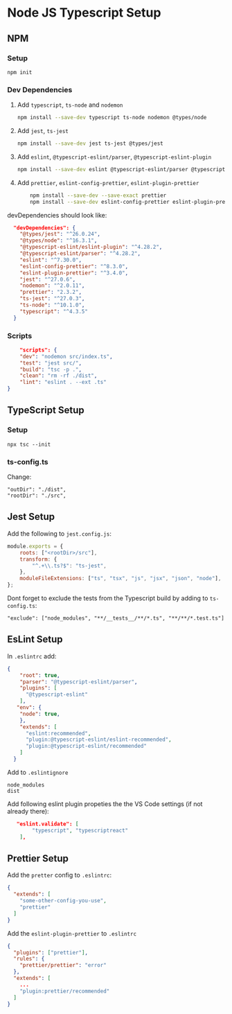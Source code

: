 # Node JS Typescript Setup

## NPM
### Setup
`npm init`

### Dev Dependencies 
1. Add `typescript`, `ts-node` and `nodemon`
	```bash
	npm install --save-dev typescript ts-node nodemon @types/node
	```
2. Add  `jest`, `ts-jest`
	```bash
	npm install --save-dev jest ts-jest @types/jest
	```
3. Add `eslint`, `@typescript-eslint/parser`, `@typescript-eslint-plugin`
	```bash
	npm install --save-dev eslint @typescript-eslint/parser @typescript-eslint/eslint-plugin
	```
 4. Add `prettier`, `eslint-config-prettier`, `eslint-plugin-prettier`
	```bash
		npm install --save-dev --save-exact prettier
		npm install --save-dev eslint-config-prettier eslint-plugin-prettier
	```

devDependencies should look like:
```json
  "devDependencies": {
    "@types/jest": "^26.0.24",
    "@types/node": "^16.3.1",
    "@typescript-eslint/eslint-plugin": "^4.28.2",
    "@typescript-eslint/parser": "^4.28.2",
    "eslint": "^7.30.0",
    "eslint-config-prettier": "^8.3.0",
    "eslint-plugin-prettier": "^3.4.0",
    "jest": "^27.0.6",
    "nodemon": "^2.0.11",
    "prettier": "2.3.2",
    "ts-jest": "^27.0.3",
    "ts-node": "^10.1.0",
    "typescript": "^4.3.5"
  }
```

### Scripts
```json
	"scripts": {
	"dev": "nodemon src/index.ts",
	"test": "jest src/",
	"build": "tsc -p .",
	"clean": "rm -rf ./dist",
	"lint": "eslint . --ext .ts"
}
```

## TypeScript Setup
### Setup
`npx tsc --init`

### ts-config.ts
Change:
```
"outDir": "./dist",
"rootDir": "./src",
```

## Jest Setup
Add the following to `jest.config.js`:
```javascript
module.exports = {
	roots: ["<rootDir>/src"],
	transform: {
		"^.+\\.ts?$": "ts-jest",
	},
	moduleFileExtensions: ["ts", "tsx", "js", "jsx", "json", "node"],
};
```

Dont forget to exclude the tests from the Typescript build by adding to `ts-config.ts`:
```
"exclude": ["node_modules", "**/__tests__/**/*.ts", "**/**/*.test.ts"]
```

## EsLint Setup
In `.eslintrc` add:
```json
{
    "root": true,
    "parser": "@typescript-eslint/parser",
    "plugins": [
      "@typescript-eslint"
    ],
   "env": {
	"node": true,
    },
    "extends": [
      "eslint:recommended",
      "plugin:@typescript-eslint/eslint-recommended",
      "plugin:@typescript-eslint/recommended"
    ]
  }
```

Add to `.eslintignore`
```text
node_modules
dist
```

Add following eslint plugin propeties the the VS Code settings (if not already there):
```json
   "eslint.validate": [
        "typescript", "typescriptreact"
    ],
```
## Prettier Setup
Add the `pretter` config to  `.eslintrc`:
```json
{
  "extends": [
    "some-other-config-you-use",
    "prettier"
  ]
}
```
Add the `eslint-plugin-prettier` to  `.eslintrc`
```json
{
  "plugins": ["prettier"],
  "rules": {
    "prettier/prettier": "error"
  },
  "extends": [
  	...
	"plugin:prettier/recommended"
  ]
}
```
